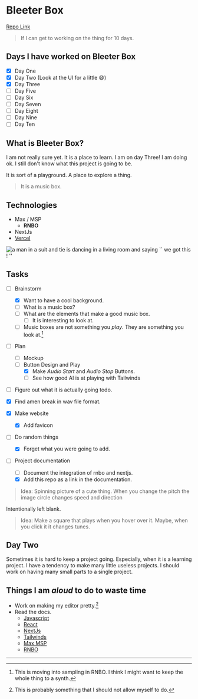 # Bleeter Box

[Repo Link](https://github.com/alexguerra-dev/bleeter-box)

> If I can get to working on the thing for 10 days.

## Days I have worked on Bleeter Box

- [x] Day One
- [x] Day Two (Look at the UI for a little :smile:)
- [x] Day Three
- [ ] Day Five
- [ ] Day Six
- [ ] Day Seven
- [ ] Day Eight
- [ ] Day Nine
- [ ] Day Ten

## What is Bleeter Box?

I am not really sure yet. It is a place to learn.
I am on day Three! I am doing ok. I still don't know what this project is going to be.

It is sort of a playground. A place to explore a thing.

> It is a music box.

## Technologies

- Max / MSP
  - **RNBO**
- NextJs
- [Vercel](https://vercel.com/)

![a man in a suit and tie is dancing in a living room and saying `` we got this ! ''](https://media.tenor.com/BI9I1EmGggUAAAAC/chris-farley-running.gif)

## Tasks

- [ ] Brainstorm

  - [x] Want to have a cool background.
  - [ ] What is a music box?
  - [ ] What are the elements that make a good music box.
    - [ ] It is interesting to look at.
  - [ ] Music boxes are not something you _play_. They are something you look at.[^1]

- [ ] Plan
  - [ ] Mockup
  - [ ] Button Design and Play
    - [x] Make _Audio Start_ and _Audio Stop_ Buttons.
    - [ ] See how good AI is at playing with Tailwinds
- [ ] Figure out what it is actually going todo.
- [x] Find amen break in wav file format.
- [x] Make website
  - [x] Add favicon
- [ ] Do random things
  - [x] Forget what you were going to add.
- [ ] Project documentation
  - [ ] Document the integration of rnbo and nextjs.
  - [x] Add this repo as a link in the documentation.

> Idea: Spinning picture of a cute thing. When you change the pitch the image circle changes speed and direction

Intentionally left blank.

> Idea: Make a square that plays when you hover over it. Maybe, when you click it it changes tunes.

## Day Two

Sometimes it is hard to keep a project going. Especially, when it is a learning project.
I have a tendency to make many little useless projects. I should work on having many small parts to a single project.

## Things I am _aloud_ to do to waste time

- Work on making my editor pretty.[^2]
- Read the docs.
  - [Javascript](https://developer.mozilla.org/en-US/docs/Web/JavaScript)
  - [React](https://react.dev/)
  - [NextJs](https://nextjs.org/docs)
  - [Tailwinds](https://tailwindcss.com/docs/)
  - [Max MSP](https://docs.cycling74.com/)
  - [RNBO](https://rnbo.cycling74.com/)

---

[^1]: This is moving into sampling in RNBO. I think I might want to keep the whole thing to a synth.
[^2]: This is probably something that I should not allow myself to do.
